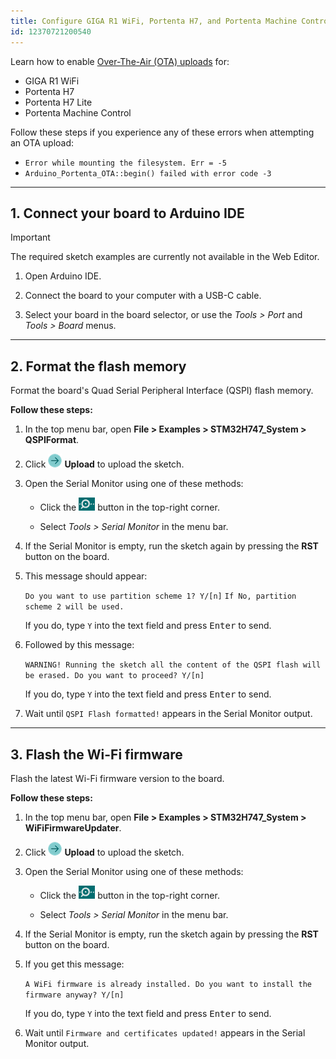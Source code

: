 ```yaml
---
title: Configure GIGA R1 WiFi, Portenta H7, and Portenta Machine Control for Over-The-Air (OTA) uploads
id: 12370721200540
---
```


Learn how to enable [Over-The-Air (OTA) uploads](https://docs.arduino.cc/arduino-cloud/features/ota-getting-started/) for:

* GIGA R1 WiFi
* Portenta H7
* Portenta H7 Lite
* Portenta Machine Control

Follow these steps if you experience any of these errors when attempting an OTA upload:

* `Error while mounting the filesystem. Err = -5`
* `Arduino_Portenta_OTA::begin() failed with error code -3`

---

## 1. Connect your board to Arduino IDE

> [!IMPORTANT]
> The required sketch examples are currently not available in the Web Editor.

1. Open Arduino IDE.

1. Connect the board to your computer with a USB-C cable.

1. Select your board in the board selector, or use the _Tools > Port_ and _Tools > Board_ menus.

---

## 2. Format the flash memory

Format the board's Quad Serial Peripheral Interface (QSPI) flash memory.

**Follow these steps:**

1. In the top menu bar, open **File > Examples > STM32H747_System > QSPIFormat**.

1. Click ![Upload button](img/symbol_upload2.png) **Upload** to upload the sketch.

1. Open the Serial Monitor using one of these methods:

   * Click the ![Serial Monitor button](img/symbol_monitor.png) button in the top-right corner.

   * Select _Tools > Serial Monitor_ in the menu bar.

1. If the Serial Monitor is empty, run the sketch again by pressing the **RST** button on the board.

1. This message should appear:

   `Do you want to use partition scheme 1? Y/[n]`
   `If No, partition scheme 2 will be used.`

   If you do, type `Y` into the text field and press <kbd>Enter</kbd> to send.

1. Followed by this message:

   `WARNING! Running the sketch all the content of the QSPI flash will be erased. Do you want to proceed? Y/[n]`

   If you do, type `Y` into the text field and press <kbd>Enter</kbd> to send.

1. Wait until `QSPI Flash formatted!` appears in the Serial Monitor output.

---

<a id="flash-the-wi-fi-firmware"></a>

## 3. Flash the Wi-Fi firmware

Flash the latest Wi-Fi firmware version to the board.

**Follow these steps:**

1. In the top menu bar, open **File > Examples > STM32H747_System > WiFiFirmwareUpdater**.

1. Click ![Upload button](img/symbol_upload2.png) **Upload** to upload the sketch.

1. Open the Serial Monitor using one of these methods:

   * Click the ![Serial Monitor button](img/symbol_monitor.png) button in the top-right corner.

   * Select _Tools > Serial Monitor_ in the menu bar.

1. If the Serial Monitor is empty, run the sketch again by pressing the **RST** button on the board.

1. If you get this message:

   `A WiFi firmware is already installed. Do you want to install the firmware anyway? Y/[n]`

   If you do, type `Y` into the text field and press <kbd>Enter</kbd> to send.

1. Wait until `Firmware and certificates updated!` appears in the Serial Monitor output.
